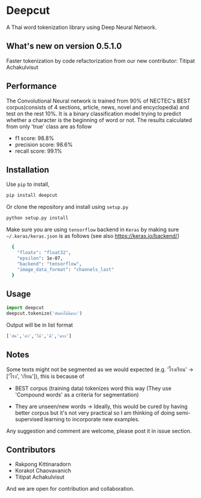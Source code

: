 # Deepcut

A Thai word tokenization library using Deep Neural Network.

## What's new on version 0.5.1.0

Faster tokenization by code refactorization from our new contributor: Titipat Achakulvisut

## Performance

The Convolutional Neural network is trained from 90% of NECTEC's BEST corpus(consists of 4 sections, article, news, novel and encyclopedia) and test on the rest 10%. It is a binary classification model trying to predict whether a character is the beginning of word or not. The results calculated from only 'true' class are as follow

* f1 score:  98.8%
* precision score:  98.6%
* recall score:  99.1%

## Installation

Use `pip` to install,

```bash
pip install deepcut
```

Or clone the repository and install using `setup.py`

```bash
python setup.py install
```

Make sure you are using `tensorflow` backend in `Keras` by making sure `~/.keras/keras.json` is as follows (see also https://keras.io/backend/)

```bash
  {
    "floatx": "float32",
    "epsilon": 1e-07,
    "backend": "tensorflow",
    "image_data_format": "channels_last"
  }
```

## Usage

```python
import deepcut
deepcut.tokenize('ตัดคำได้ดีมาก')
```

Output will be in list format

```bash
['ตัด','คำ','ได้','ดี','มาก']
```

## Notes

Some texts might not be segmented as we would expected (e.g. 'โรงเรียน' -> ['โรง', 'เรียน']), this is because of

* BEST corpus (training data) tokenizes word this way (They use 'Compound words' as a criteria for segmentation)

* They are unseen/new words -> Ideally, this would be cured by having better corpus but it's not very practical so I am thinking of doing semi-supervised learning to incorporate new examples.

Any suggestion and comment are welcome, please post it in issue section.

## Contributors

* Rakpong Kittinaradorn
* Korakot Chaovavanich
* Titipat Achakulvisut

And we are open for contribution and collaboration.
